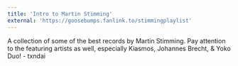```yaml
---
title: 'Intro to Martin Stimming'
external: 'https://goosebumps.fanlink.to/stimmingplaylist'
---
```

A collection of some of the best records by Martin Stimming. Pay attention to the featuring artists as well, especially Kiasmos, Johannes Brecht, & Yoko Duo! - txndai